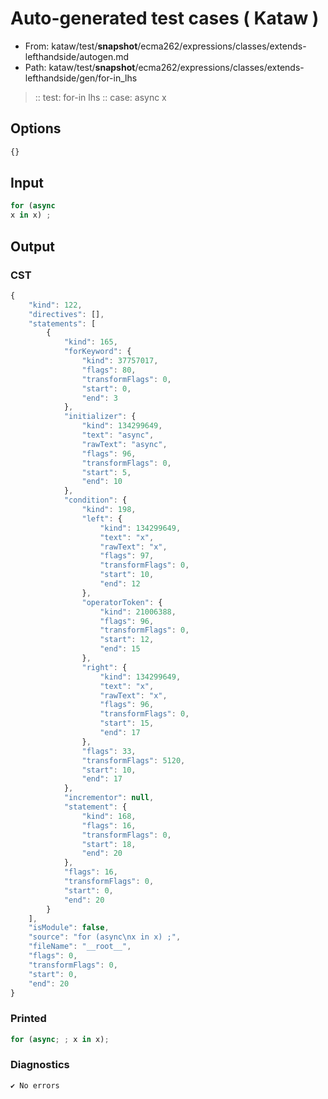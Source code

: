 # Auto-generated test cases ( Kataw )
- From: kataw/test/__snapshot__/ecma262/expressions/classes/extends-lefthandside/autogen.md
- Path: kataw/test/__snapshot__/ecma262/expressions/classes/extends-lefthandside/gen/for-in_lhs
> :: test: for-in lhs
> :: case: async
>          x
## Options

`````js
{}
`````
## Input

`````js
for (async
x in x) ;
`````
## Output

### CST

```javascript
{
    "kind": 122,
    "directives": [],
    "statements": [
        {
            "kind": 165,
            "forKeyword": {
                "kind": 37757017,
                "flags": 80,
                "transformFlags": 0,
                "start": 0,
                "end": 3
            },
            "initializer": {
                "kind": 134299649,
                "text": "async",
                "rawText": "async",
                "flags": 96,
                "transformFlags": 0,
                "start": 5,
                "end": 10
            },
            "condition": {
                "kind": 198,
                "left": {
                    "kind": 134299649,
                    "text": "x",
                    "rawText": "x",
                    "flags": 97,
                    "transformFlags": 0,
                    "start": 10,
                    "end": 12
                },
                "operatorToken": {
                    "kind": 21006388,
                    "flags": 96,
                    "transformFlags": 0,
                    "start": 12,
                    "end": 15
                },
                "right": {
                    "kind": 134299649,
                    "text": "x",
                    "rawText": "x",
                    "flags": 96,
                    "transformFlags": 0,
                    "start": 15,
                    "end": 17
                },
                "flags": 33,
                "transformFlags": 5120,
                "start": 10,
                "end": 17
            },
            "incrementor": null,
            "statement": {
                "kind": 168,
                "flags": 16,
                "transformFlags": 0,
                "start": 18,
                "end": 20
            },
            "flags": 16,
            "transformFlags": 0,
            "start": 0,
            "end": 20
        }
    ],
    "isModule": false,
    "source": "for (async\nx in x) ;",
    "fileName": "__root__",
    "flags": 0,
    "transformFlags": 0,
    "start": 0,
    "end": 20
}
```

### Printed

```javascript
for (async; ; x in x);
```

### Diagnostics

```javascript
✔ No errors
```

